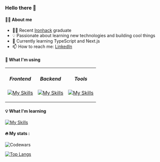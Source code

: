 ### Hello there 👋

#### 🧑‍💻 About me

- 👨‍🎓 Recent [Ironhack](https://www.ironhack.com/uk/en/web-development/remote) graduate
- 💡 Passionate about learning new technologies and building cool things
- 🌱 Currently learning TypeScript and Next.js
- 📫 How to reach me: [LinkedIn](https://www.linkedin.com/in/imason5/)

#### 🔧 What I'm using

<table border="0">
  <tr>
    <td align="center" valign="top" style="border: none;">

##### Frontend

<div align="center">

[![My Skills](https://skillicons.dev/icons?i=html,css,javascript,react,bootstrap,&perline=3)](https://skillicons.dev)

</div>
</td>
<td align="center" valign="top" style="border: none;">

##### Backend

<div align="center">

[![My Skills](https://skillicons.dev/icons?i=nodejs,express,mongodb,&perline=3)](https://skillicons.dev)

</div>
</td>
<td align="center" valign="top" style="border: none;">

##### Tools

<div align="center">

[![My Skills](https://skillicons.dev/icons?i=git,github,vscode,figma,postman,&perline=3)](https://skillicons.dev)

</div>
</td>
  </tr>
</table>

#### 💡 What I'm learning

[![My Skills](https://skillicons.dev/icons?i=typescript,tailwind,next,&perline=3)](https://skillicons.dev)

#### 🔥 My stats :

![Codewars](https://github.r2v.ch/codewars?user=imason5&stroke=grey)

[![Top Langs](https://github-readme-stats.vercel.app/api/top-langs/?username=imason5)](https://github.com/imason5/github-readme-stats)

